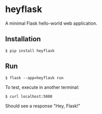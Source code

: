 # heyflask

A minimal Flask hello-world web application.


## Installation

```
$ pip install heyflask
```

## Run

```
$ flask --app=heyflask run
```

To test, execute in another terminal:
```
$ curl localhost:5000
```
Should see a response "Hey, Flask!"
